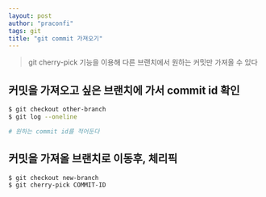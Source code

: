 ```yaml
---
layout: post
author: "praconfi"
tags: git
title: "git commit 가져오기"
---
```


> git cherry-pick 기능을 이용해 다른 브랜치에서 원하는 커밋만 가져올 수 있다  

## 커밋을 가져오고 싶은 브랜치에 가서 commit id 확인
```bash
$ git checkout other-branch
$ git log --oneline

# 원하는 commit id를 적어둔다
```

## 커밋을 가져올 브랜치로 이동후, 체리픽
```bash
$ git checkout new-branch
$ git cherry-pick COMMIT-ID
```